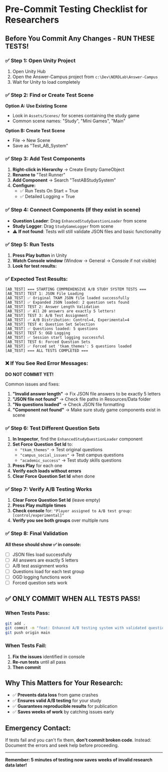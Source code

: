 # Pre-Commit Testing Checklist for Researchers

## Before You Commit Any Changes - RUN THESE TESTS!

### ✅ **Step 1: Open Unity Project**
1. Open Unity Hub
2. Open the Answer-Campus project from `c:\Dev\NERDLab\Answer-Campus`
3. Wait for Unity to load completely

### ✅ **Step 2: Find or Create Test Scene**
**Option A: Use Existing Scene**
- Look in `Assets/Scenes/` for scenes containing the study game
- Common scene names: "Study", "Mini Games", "Main"

**Option B: Create Test Scene**
- File → New Scene
- Save as "Test_AB_System"

### ✅ **Step 3: Add Test Components**
1. **Right-click in Hierarchy** → Create Empty GameObject
2. **Rename to** "Test Runner"
3. **Add Component** → Search "TestABStudySystem"
4. **Configure:**
   - ✅ Run Tests On Start = True
   - ✅ Detailed Logging = True

### ✅ **Step 4: Connect Components** (If they exist in scene)
- **Question Loader**: Drag `EnhancedStudyQuestionLoader` from scene
- **Study Logger**: Drag `StudyGameLogger` from scene
- ⚠️ **If not found**: Tests will still validate JSON files and basic functionality

### ✅ **Step 5: Run Tests**
1. **Press Play button** in Unity
2. **Watch Console window** (Window → General → Console if not visible)
3. **Look for test results:**

### ✅ **Expected Test Results:**
```
[AB_TEST] === STARTING COMPREHENSIVE A/B STUDY SYSTEM TESTS ===
[AB_TEST] TEST 1: JSON File Loading
[AB_TEST] ✅ Original TKAM JSON file loaded successfully
[AB_TEST] ✅ Expanded JSON loaded: 2 question sets found
[AB_TEST] TEST 2: Answer Length Validation
[AB_TEST] ✅ All 20 answers are exactly 5 letters!
[AB_TEST] TEST 3: A/B Test Assignment
[AB_TEST] ✅ A/B Distribution: Control=4, Experimental=4
[AB_TEST] TEST 4: Question Set Selection
[AB_TEST] ✅ Questions loaded: 5 questions
[AB_TEST] TEST 5: OGD Logging
[AB_TEST] ✅ Session start logging successful
[AB_TEST] TEST 6: Forced Question Sets
[AB_TEST] ✅ Forced set 'tkam_themes': 5 questions loaded
[AB_TEST] === ALL TESTS COMPLETED ===
```

### ❌ **If You See Red Error Messages:**
**DO NOT COMMIT YET!**

Common issues and fixes:
1. **"Invalid answer length"** → Fix JSON file answers to be exactly 5 letters
2. **"JSON file not found"** → Check file paths in Resources/Data folder
3. **"No questions loaded"** → Check JSON file formatting
4. **"Component not found"** → Make sure study game components exist in scene

### ✅ **Step 6: Test Different Question Sets**
1. **In Inspector**, find the `EnhancedStudyQuestionLoader` component
2. **Set Force Question Set Id** to:
   - `"tkam_themes"` → Test original questions
   - `"campus_social_issues"` → Test campus questions  
   - `"academic_success"` → Test study skills questions
3. **Press Play** for each one
4. **Verify each loads without errors**
5. **Clear Force Question Set Id** when done

### ✅ **Step 7: Verify A/B Testing Works**
1. **Clear Force Question Set Id** (leave empty)
2. **Press Play multiple times**
3. **Check console** for: `"Player assigned to A/B test group: [control/experimental]"`
4. **Verify you see both groups** over multiple runs

### ✅ **Step 8: Final Validation**
**All these should show ✅ in console:**
- [ ] JSON files load successfully
- [ ] All answers are exactly 5 letters
- [ ] A/B test assignment works
- [ ] Questions load for each test group
- [ ] OGD logging functions work
- [ ] Forced question sets work

## ✅ **ONLY COMMIT WHEN ALL TESTS PASS!**

### **When Tests Pass:**
```bash
git add .
git commit -m "feat: Enhanced A/B testing system with validated question sets"
git push origin main
```

### **When Tests Fail:**
1. **Fix the issues** identified in console
2. **Re-run tests** until all pass
3. **Then commit**

## **Why This Matters for Your Research:**
- ✅ **Prevents data loss** from game crashes
- ✅ **Ensures valid A/B testing** for your study
- ✅ **Guarantees reproducible results** for publication
- ✅ **Saves weeks of work** by catching issues early

## **Emergency Contact:**
If tests fail and you can't fix them, **don't commit broken code**. 
Instead: Document the errors and seek help before proceeding.

---
**Remember: 5 minutes of testing now saves weeks of invalid research data later!**
